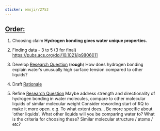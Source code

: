 ```yaml
---
sticker: emoji//2753
---
```

## <u>Order:</u>
1. Choosing claim
**Hydrogen bonding gives water unique properties.**
2. Finding data - 3 to 5 (3 for final)
https://pubs.acs.org/doi/10.1021/jp9806011

3. Develop <u>Research Question</u> (**rough**)
How does hydrogen bonding explain water’s unusually high surface tension compared to other liquids?

4. Draft <u>Rationale</u>
5. Refine <u>Research Question</u>
Maybe address strength and directionality of hydrogen bonding in water molecules, compare to other molecular liquids of similar molecular weight
Consider rewording start of RQ to make it more open.
e.g. To what extent does...
Be more specific about 'other liquids'. What other liquids will you be comparing water to? What is the criteria for choosing these? Similar molecular structure / atoms / etc?